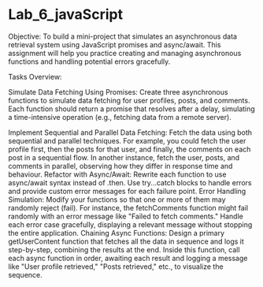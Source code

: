 # Lab_6_javaScript

Objective:
To build a mini-project that simulates an asynchronous data retrieval system using JavaScript promises and async/await. This assignment will help you practice creating and managing asynchronous functions and handling potential errors gracefully.



Tasks Overview:


Simulate Data Fetching Using Promises:
Create three asynchronous functions to simulate data fetching for user profiles, posts, and comments.
Each function should return a promise that resolves after a delay, simulating a time-intensive operation (e.g., fetching data from a remote server).


Implement Sequential and Parallel Data Fetching:
Fetch the data using both sequential and parallel techniques. For example, you could fetch the user profile first, then the posts for that user, and finally, the comments on each post in a sequential flow.
In another instance, fetch the user, posts, and comments in parallel, observing how they differ in response time and behaviour.
Refactor with Async/Await:
Rewrite each function to use async/await syntax instead of .then.
Use try...catch blocks to handle errors and provide custom error messages for each failure point.
Error Handling Simulation:
Modify your functions so that one or more of them may randomly reject (fail). For instance, the fetchComments function might fail randomly with an error message like "Failed to fetch comments."
Handle each error case gracefully, displaying a relevant message without stopping the entire application.
Chaining Async Functions:
Design a primary getUserContent function that fetches all the data in sequence and logs it step-by-step, combining the results at the end.
Inside this function, call each async function in order, awaiting each result and logging a message like "User profile retrieved," "Posts retrieved," etc., to visualize the sequence.
